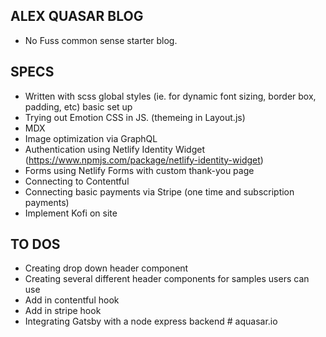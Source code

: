 ## ALEX QUASAR BLOG

- No Fuss common sense starter blog.

## SPECS

- Written with scss global styles (ie. for dynamic font sizing, border box, padding, etc) basic set up
- Trying out Emotion CSS in JS. (themeing in Layout.js)
- MDX
- Image optimization via GraphQL
- Authentication using Netlify Identity Widget (https://www.npmjs.com/package/netlify-identity-widget)
- Forms using Netlify Forms with custom thank-you page
- Connecting to Contentful
- Connecting basic payments via Stripe (one time and subscription payments)
- Implement Kofi on site

## TO DOS

- Creating drop down header component
- Creating several different header components for samples users can use
- Add in contentful hook
- Add in stripe hook
- Integrating Gatsby with a node express backend
#   a q u a s a r . i o  
 